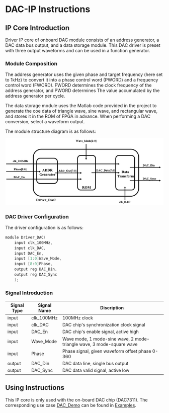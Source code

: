 # DAC-IP Instructions

## IP Core Introduction

Driver IP core of onboard DAC module consists of an address generator, a DAC data bus output, and a data storage module. This DAC driver is preset with three output waveforms and can be used in a function generator.

### Module Composition

The address generator uses the given phase and target frequency (here set to 1kHz) to convert it into a phase control word (PWORD) and a frequency control word (FWORD). FWORD determines the clock frequency of the address generator, and PWORD determines The value accumulated by the address generator per cycle.

The data storage module uses the Matlab code provided in the project to generate the coe data of triangle wave, sine wave, and rectangular wave, and stores it in the ROM of FPGA in advance. When performing a DAC conversion, select a waveform output.

The module structure diagram is as follows:

![](/Examples/Images/DAC-IP.png)


### DAC Driver Configuration

The driver configuration is as follows:

```c
module Driver_DAC(
    input clk_100MHz,
    input clk_DAC,
    input DAC_En,
    input [1:0]Wave_Mode,
    input [8:0]Phase,
    output reg DAC_Din,
    output reg DAC_Sync
    );
```
### Signal Introduction
  
| **Signal Type**    | **Signal Name**    | **Discription** |
| ----------- | ----------- | -------- |
| input | clk_100MHz  | 100MHz clock             |
| input | clk_DAC     | DAC chip's synchronization clock signal           |
| input | DAC_En      | DAC chip's enable signal, active high    |
| input | Wave_Mode   | Wave mode, 1 mode-sine wave, 2 mode-triangle wave, 3 mode-square wave   |
| input | Phase       | Phase signal, given waveform offset phase 0-360   |
| output | DAC_Din     | DAC data line, single bus output   |
| output | DAC_Sync    | DAC data valid signal, active low  |

## Using Instructions

This IP core is only used with the on-board DAC chip (DAC7311). The corresponding use case [DAC_Demo](/Examples/FPGA/4.Module-Interface/DAC-Interface) can be found in [Examples](/Examples).


